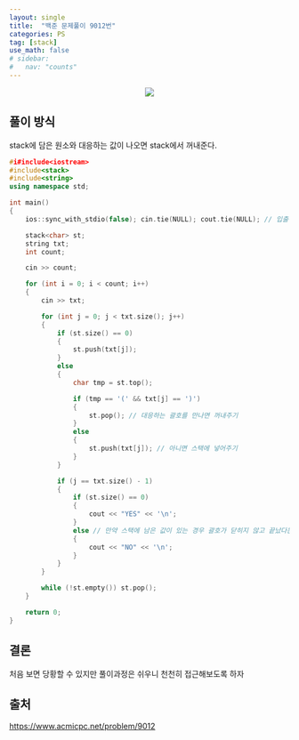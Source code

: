 ```yaml
---
layout: single
title:  "백준 문제풀이 9012번"
categories: PS
tag: [stack]
use_math: false
# sidebar:
#   nav: "counts"
---
```


<div style="text-align : center">
<img src="{{site.url}}/images/PS/9012.png"/>
</div>

## 풀이 방식
stack에 담은 원소와 대응하는 값이 나오면 stack에서 꺼내준다.

```c++
#i#include<iostream>
#include<stack>
#include<string>
using namespace std;

int main()
{
	ios::sync_with_stdio(false); cin.tie(NULL); cout.tie(NULL); // 입출력 최적화

	stack<char> st;
	string txt;
	int count;

	cin >> count;

	for (int i = 0; i < count; i++)
	{
		cin >> txt;

		for (int j = 0; j < txt.size(); j++)
		{
			if (st.size() == 0)
			{
				st.push(txt[j]);
			}
			else
			{
				char tmp = st.top();

				if (tmp == '(' && txt[j] == ')')
				{
					st.pop(); // 대응하는 괄호를 만나면 꺼내주기
				}
				else
				{
					st.push(txt[j]); // 아니면 스택에 넣어주기
				}
			}

			if (j == txt.size() - 1)
			{
				if (st.size() == 0)
				{
					cout << "YES" << '\n'; 
				}
				else // 만약 스택에 남은 값이 있는 경우 괄호가 닫히지 않고 끝났다는 소리임
				{
					cout << "NO" << '\n'; 
				}
			}
		}

		while (!st.empty()) st.pop();
	}

	return 0;
}
```
## 결론
처음 보면 당황할 수 있지만 풀이과정은 쉬우니 천천히 접근해보도록 하자

## 출처
<a href="https://www.acmicpc.net/problem/9012">https://www.acmicpc.net/problem/9012</a>
